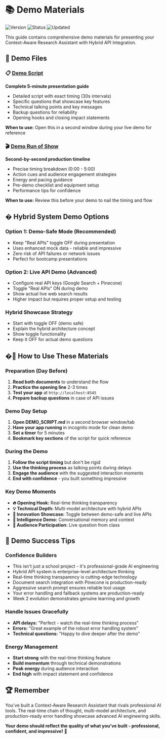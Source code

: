 # 📚 Demo Materials

![Version](https://img.shields.io/badge/Version-2.4.0-blue)
![Status](https://img.shields.io/badge/Status-Demo%20Ready-brightgreen)
![Updated](https://img.shields.io/badge/Updated-Dec%202024-orange)

This guide contains comprehensive demo materials for presenting your Context-Aware Research Assistant with Hybrid API Integration.

## 🎯 Demo Files

### 📋 [Demo Script](assets/docs/DEMO_SCRIPT.md)
**Complete 5-minute presentation guide**
- Detailed script with exact timing (30s intervals)
- Specific questions that showcase key features
- Technical talking points and key messages
- Backup questions for reliability
- Opening hooks and closing impact statements

**When to use:** Open this in a second window during your live demo for reference

### 🎬 [Demo Run of Show](assets/docs/DEMO_RUN_OF_SHOW.md)
**Second-by-second production timeline**
- Precise timing breakdown (0:00 - 5:00)
- Action cues and audience engagement strategies
- Energy and pacing guidance
- Pre-demo checklist and equipment setup
- Performance tips for confidence

**When to use:** Review this before your demo to nail the timing and flow

## � Hybrid System Demo Options

### **Option 1: Demo-Safe Mode (Recommended)**
- Keep "Real APIs" toggle OFF during presentation
- Uses enhanced mock data - reliable and impressive
- Zero risk of API failures or network issues
- Perfect for bootcamp presentations

### **Option 2: Live API Demo (Advanced)**
- Configure real API keys (Google Search + Pinecone)
- Toggle "Real APIs" ON during demo
- Show actual live web search results
- Higher impact but requires proper setup and testing

### **Hybrid Showcase Strategy**
- Start with toggle OFF (demo safe)
- Explain the hybrid architecture concept
- Show toggle functionality
- Keep it OFF for actual demo questions

## �🚀 How to Use These Materials

### **Preparation (Day Before)**
1. **Read both documents** to understand the flow
2. **Practice the opening line** 2-3 times
3. **Test your app** at `http://localhost:8545`
4. **Prepare backup questions** in case of API issues

### **Demo Day Setup**
1. **Open DEMO_SCRIPT.md** in a second browser window/tab
2. **Have your app running** in incognito mode for clean demo
3. **Set a timer** for 5 minutes
4. **Bookmark key sections** of the script for quick reference

### **During the Demo**
1. **Follow the script timing** but don't be rigid
2. **Use the thinking process** as talking points during delays
3. **Engage the audience** with the suggested interaction moments
4. **End with confidence** - you built something impressive

### **Key Demo Moments**
- **🔥 Opening Hook:** Real-time thinking transparency
- **💡 Technical Depth:** Multi-model architecture with hybrid APIs
- **🔄 Innovation Showcase:** Toggle between demo-safe and live APIs
- **🧠 Intelligence Demo:** Conversational memory and context
- **🎯 Audience Participation:** Live question from class

## 🎪 Demo Success Tips

### **Confidence Builders**
- This isn't just a school project - it's professional-grade AI engineering
- Hybrid API system is enterprise-level architecture thinking  
- Real-time thinking transparency is cutting-edge technology
- Document search integration with Pinecone is production-ready
- Aggressive search prompt ensures reliable tool usage
- Your error handling and fallback systems are production-ready
- Week 2 evolution demonstrates genuine learning and growth

### **Handle Issues Gracefully**
- **API delays:** "Perfect - watch the real-time thinking process"
- **Errors:** "Great example of the robust error handling system"
- **Technical questions:** "Happy to dive deeper after the demo"

### **Energy Management**
- **Start strong** with the real-time thinking feature
- **Build momentum** through technical demonstrations
- **Peak energy** during audience interaction
- **End high** with impact statement and confidence

## 🏆 Remember

You've built a Context-Aware Research Assistant that rivals professional AI tools. The real-time chain of thought, multi-model architecture, and production-ready error handling showcase advanced AI engineering skills.

**Your demo should reflect the quality of what you've built - professional, confident, and impressive!** 🚀